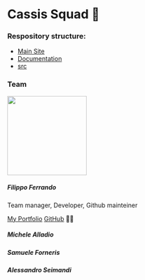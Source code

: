 # Cassis Squad 🍷

### Respository structure:
* [Main Site](https://github.com/cassis-squad/Cassis_Squad)
* [Documentation](https://github.com/cassis-squad/doc)
* [src](https://github.com/cassis-squad/src)

### Team

<img src="https://avatars.githubusercontent.com/u/55100628?s=400&u=207d3db106c04fea7bcae256f3cf7162f192415e&v=4" title="" alt="" width="181"> 

##### Filippo Ferrando

Team manager, Developer, Github mainteiner

[My Portfolio](https://filippoferrando.github.io/portfolio/)
[GitHub](https://github.com/filippo-ferrando) :man_mechanic:

##### Michele Alladio

##### Samuele Forneris

##### Alessandro Seimandi
